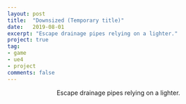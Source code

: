 ```yaml
---
layout: post
title:  "Downsized (Temporary title)"
date:   2019-08-01
excerpt: "Escape drainage pipes relying on a lighter."
project: true
tag:
- game
- ue4
- project
comments: false
---
```

   
<center>Escape drainage pipes relying on a lighter.</center>
